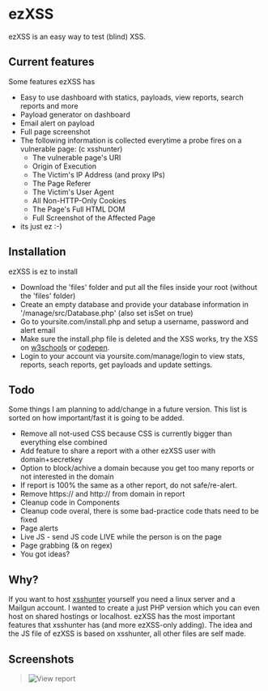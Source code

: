 # ezXSS
ezXSS is an easy way to test (blind) XSS.

## Current features
Some features ezXSS has

* Easy to use dashboard with statics, payloads, view reports, search reports and more
* Payload generator on dashboard
* Email alert on payload
* Full page screenshot
* The following information is collected everytime a probe fires on a vulnerable page: (c xsshunter)
    * The vulnerable page's URI 
    * Origin of Execution 
    * The Victim's IP Address (and proxy IPs)
    * The Page Referer 
    * The Victim's User Agent 
    * All Non-HTTP-Only Cookies 
    * The Page's Full HTML DOM 
    * Full Screenshot of the Affected Page 
* its just ez :-)

## Installation
ezXSS is ez to install

* Download the 'files' folder and put all the files inside your root (without the 'files' folder)
* Create an empty database and provide your database information in '/manage/src/Database.php' (also set isSet on true)
* Go to yoursite.com/install.php and setup a username, password and alert email
* Make sure the install.php file is deleted and the XSS works, try the XSS on [w3schools](https://www.w3schools.com/html/tryit.asp?filename=tryhtml_intro) or [codepen](https://codepen.io).
* Login to your account via yoursite.com/manage/login to view stats, reports, seach reports, get payloads and update settings.

## Todo
Some things I am planning to add/change in a future version. This list is sorted on how important/fast it is going to be added.

* Remove all not-used CSS because CSS is currently bigger than everything else combined
* Add feature to share a report with a other ezXSS user with domain+secretkey
* Option to block/achive a domain because you get too many reports or not interested in the domain
* If report is 100% the same as a other report, do not safe/re-alert.
* Remove https:// and http:// from domain in report
* Cleanup code in Components
* Cleanup code overal, there is some bad-practice code thats need to be fixed
* Page alerts
* Live JS - send JS code LIVE while the person is on the page
* Page grabbing (& on regex)
* You got ideas?

## Why?
If you want to host [xsshunter](https://github.com/mandatoryprogrammer/xsshunter) yourself you need a linux server and a Mailgun account. I wanted to create a just PHP version which you can even host on shared hostings or localhost. ezXSS has the most important features that xsshunter has (and more ezXSS-only adding). The idea and the JS file of ezXSS is based on xsshunter, all other files are self made.

## Screenshots
> ![View report](http://i.imgur.com/FXbaFkD.png)
